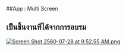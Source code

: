 ##App : Multi Screen
## เป็นชิ้นงานทีได้จากการอบรม
[![Screen Shot 2560-07-28 at 9.52.55 AM.png](https://s2.postimg.org/hanmeulx5/Screen_Shot_2560-07-28_at_9.52.55_AM.png)](https://postimg.org/image/uet6rjdyt/)
